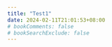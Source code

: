 ```yaml
---
title: "Test1"
date: 2024-02-11T21:01:53+08:00
# bookComments: false
# bookSearchExclude: false
---
```


